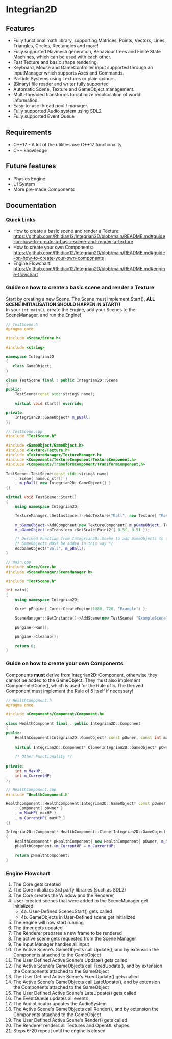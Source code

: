 # Integrian2D

## Features
- Fully functional math library, supporting Matrices, Points, Vectors, Lines, Triangles, Circles, Rectangles and more!
- Fully supported Navmesh generation, Behaviour trees and Finite State Machines, which can be used with each other.
- Fast Texture and basic shape rendering
- Keyboard, Mouse and GameController input supported through an InputManager which supports Axes and Commands.
- Particle Systems using Textures or plain colours.
- (Binary) file reader and writer fully supported
- Automatic Scene, Texture and GameObject management.
- Multi-threaded transforms to optimize recalculation of world information.
- Easy-to-use thread pool / manager.
- Fully supported Audio system using SDL2
- Fully supported Event Queue

## Requirements
- C++17 - A lot of the utilities use C++17 functionality
- C++ knowledge

## Future features
- Physics Engine
- UI System
- More pre-made Components

## Documentation
### Quick Links
- How to create a basic scene and render a Texture: https://github.com/Rhidian12/Integrian2D/blob/main/README.md#guide-on-how-to-create-a-basic-scene-and-render-a-texture
- How to create your own Components: https://github.com/Rhidian12/Integrian2D/blob/main/README.md#guide-on-how-to-create-your-own-components
- Engine Flowchart: https://github.com/Rhidian12/Integrian2D/blob/main/README.md#engine-flowchart


### Guide on how to create a basic scene and render a Texture
Start by creating a new Scene. The Scene must implement Start(), **ALL SCENE INITIALISATION SHOULD HAPPEN IN START()**</br>
In your `int main()`, create the Engine, add your Scenes to the SceneManager, and run the Engine!

```cpp
// TestScene.h
#pragma once

#include <Scene/Scene.h>

#include <string>

namespace Integrian2D
{
   class GameObject;
}

class TestScene final : public Integrian2D::Scene
{
public:
	TestScene(const std::string& name);

	virtual void Start() override;

private:
	Integrian2D::GameObject* m_pBall;
};
```

```cpp
// TestScene.cpp
#include "TestScene.h"

#include <GameObject/GameObject.h>
#include <Texture/Texture.h>
#include <TextureManager/TextureManager.h>
#include <Components/TextureComponent/TextureComponent.h> 
#include <Components/TransformComponent/TransformComponent.h>

TestScene::TestScene(const std::string& name)
	: Scene{ name.c_str() }
	, m_pBall{ new Integrian2D::GameObject{} }
{}

virtual void TestScene::Start()
{
	using namespace Integrian2D;

	TextureManager::GetInstance()->AddTexture("Ball", new Texture{ "Resources/Ball.png" });

	m_pGameObject->AddComponent(new TextureComponent{ m_pGameObject, TextureManager::GetInstance()->GetTexture("Ball") });
	m_pGameObject->pTransform->SetScale(Point2f{ 0.5f, 0.5f });

	/* Derived Function from Integrian2D::Scene to add GameObjects to the Scene */
	/* GameObjects MUST be added in this way */
	AddGameObject("Ball", m_pBall);
}
```
```cpp
// main.cpp
#include <Core/Core.h>
#include <SceneManager/SceneManager.h>

#include "TestScene.h"

int main()
{
    using namespace Integrian2D;

    Core* pEngine{ Core::CreateEngine(1080, 720, "Example") };

    SceneManager::GetInstance()->AddScene(new TestScene{ "ExampleScene" });

    pEngine->Run();

    pEngine->Cleanup();

    return 0;
}
```

### Guide on how to create your own Components
Components **must** derive from Integrian2D::Component, otherwise they cannot be added to the GameObject. They must also implement Component::Clone(),
 which is used for the Rule of 5. The Derived Component must implement the Rule of 5 itself if necessary!

```cpp
// HealthComponent.h
#pragma once

#include <Components/Component/Component.h>

class HealthComponent final : public Integrian2D::Component
{
public:
	HealthComponent(Integrian2D::GameObject* const pOwner, const int maxHP);
	
	virtual Integrian2D::Component* Clone(Integrian2D::GameObject* pOwner) noexcept override;
	
	/* Other Functionality */
	
private:
	int m_MaxHP;
	int m_CurrentHP;
};
```
```cpp
// HealthComponent.cpp
#include "HealthComponent.h"

HealthComponent::HealthComponent(Integrian2D::GameObject* const pOwner, const int maxHP)
	: Component{ pOwner }
	, m_MaxHP{ maxHP }
	, m_CurrentHP{ maxHP }
{}

Integrian2D::Component* HealthComponent::Clone(Integrian2D::GameObject* pOwner) noexcept
{
	HealthComponent* pHealthComponent{ new HealthComponent{ pOwner, m_MaxHP } };
	pHealthComponent->m_CurrentHP = m_CurrentHP;
	
	return pHealthComponent;
}
```

### Engine Flowchart
1. The Core gets created
2. The Core initializes 3rd party libraries (such as SDL2)
3. The Core creates the Window and the Renderer
4. User-created scenes that were added to the SceneManager get initialized
    * 4a. User-Defined Scene::Start() gets called
    * 4b. GameObjects in User-Defined scene get initialized
5. The engine will now start running
6. The timer gets updated
7. The Renderer prepares a new frame to be rendered
8. The active scene gets requested from the Scene Manager
9. The Input Manager handles all input
10. The Active Scene's GameObjects call Update(), and by extension the Components attached to the GameObject
11. The User Defined Active Scene's Update() gets called
12. The Active Scene's GameObjects call FixedUpdate(), and by extension the Components attached to the GameObject
13. The User Defined Active Scene's FixedUpdate() gets called
14. The Active Scene's GameObjects call LateUpdate(), and by extension the Components attached to the GameObject
15. The User Defined Active Scene's LateUpdate() gets called
16. The EventQueue updates all events
17. The AudioLocator updates the AudioSystem
18. The Active Scene's GameObjects call Render(), and by extension the Components attached to the GameObject
19. The User Defined Active Scene's Render() gets called
20. The Renderer renders all Textures and OpenGL shapes
21. Steps 6-20 repeat until the engine is closed
